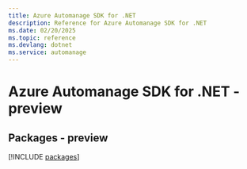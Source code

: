 ```yaml
---
title: Azure Automanage SDK for .NET
description: Reference for Azure Automanage SDK for .NET
ms.date: 02/20/2025
ms.topic: reference
ms.devlang: dotnet
ms.service: automanage
---
```

# Azure Automanage SDK for .NET - preview
## Packages - preview
[!INCLUDE [packages](automanage-index.md)]